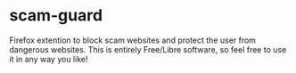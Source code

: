 # scam-guard
Firefox extention to block scam websites and protect the user from dangerous websites. This is entirely Free/Libre software, so feel free to use it in any way you like! 